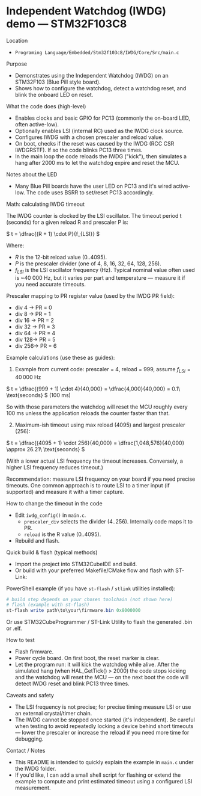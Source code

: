 # Independent Watchdog (IWDG) demo — STM32F103C8

Location
- `Programing Language/Embedded/Stm32f103c8/IWDG/Core/Src/main.c`

Purpose
- Demonstrates using the Independent Watchdog (IWDG) on an STM32F103 (Blue Pill style board).
- Shows how to configure the watchdog, detect a watchdog reset, and blink the onboard LED on reset.

What the code does (high-level)
- Enables clocks and basic GPIO for PC13 (commonly the on-board LED, often active-low).
- Optionally enables LSI (internal RC) used as the IWDG clock source.
- Configures IWDG with a chosen prescaler and reload value.
- On boot, checks if the reset was caused by the IWDG (RCC CSR IWDGRSTF). If so the code blinks PC13 three times.
- In the main loop the code reloads the IWDG ("kick"), then simulates a hang after 2000 ms to let the watchdog expire and reset the MCU.

Notes about the LED
- Many Blue Pill boards have the user LED on PC13 and it's wired active-low. The code uses BSRR to set/reset PC13 accordingly.

Math: calculating IWDG timeout

The IWDG counter is clocked by the LSI oscillator. The timeout period t (seconds) for a given reload R and prescaler P is:

$ t = \dfrac{(R + 1) \cdot P}{f_{LSI}} $

Where:
- $R$ is the 12-bit reload value (0..4095).
- $P$ is the prescaler divider (one of 4, 8, 16, 32, 64, 128, 256).
- $f_{LSI}$ is the LSI oscillator frequency (Hz). Typical nominal value often used is ~40 000 Hz, but it varies per part and temperature — measure it if you need accurate timeouts.

Prescaler mapping to PR register value (used by the IWDG PR field):
- div 4  -> PR = 0
- div 8  -> PR = 1
- div 16 -> PR = 2
- div 32 -> PR = 3
- div 64 -> PR = 4
- div 128-> PR = 5
- div 256-> PR = 6

Example calculations (use these as guides):

1) Example from current code: prescaler = 4, reload = 999, assume $f_{LSI} = 40\,000$ Hz

$ t = \dfrac{(999 + 1) \cdot 4}{40\,000} = \dfrac{4\,000}{40\,000} = 0.1\ \text{seconds} $ (100 ms)

So with those parameters the watchdog will reset the MCU roughly every 100 ms unless the application reloads the counter faster than that.

2) Maximum-ish timeout using max reload (4095) and largest prescaler (256):

$ t = \dfrac{(4095 + 1) \cdot 256}{40\,000} = \dfrac{1\,048\,576}{40\,000} \approx 26.21\ \text{seconds} $

(With a lower actual LSI frequency the timeout increases. Conversely, a higher LSI frequency reduces timeout.)

Recommendation: measure LSI frequency on your board if you need precise timeouts. One common approach is to route LSI to a timer input (if supported) and measure it with a timer capture.

How to change the timeout in the code
- Edit `iwdg_config()` in `main.c`.
  - `prescaler_div` selects the divider (4..256). Internally code maps it to PR.
  - `reload` is the R value (0..4095).
- Rebuild and flash.

Quick build & flash (typical methods)
- Import the project into STM32CubeIDE and build.
- Or build with your preferred Makefile/CMake flow and flash with ST-Link:

PowerShell example (if you have `st-flash` / `stlink` utilities installed):

```powershell
# build step depends on your chosen toolchain (not shown here)
# flash (example with st-flash)
st-flash write path\to\your\firmware.bin 0x8000000
```

Or use STM32CubeProgrammer / ST-Link Utility to flash the generated .bin or .elf.

How to test
- Flash firmware.
- Power cycle board. On first boot, the reset marker is clear.
- Let the program run: it will kick the watchdog while alive. After the simulated hang (when HAL_GetTick() > 2000) the code stops kicking and the watchdog will reset the MCU — on the next boot the code will detect IWDG reset and blink PC13 three times.

Caveats and safety
- The LSI frequency is not precise; for precise timing measure LSI or use an external crystal/timer chain.
- The IWDG cannot be stopped once started (it's independent). Be careful when testing to avoid repeatedly locking a device behind short timeouts — lower the prescaler or increase the reload if you need more time for debugging.

Contact / Notes
- This README is intended to quickly explain the example in `main.c` under the IWDG folder.
- If you'd like, I can add a small shell script for flashing or extend the example to compute and print estimated timeout using a configured LSI measurement.
